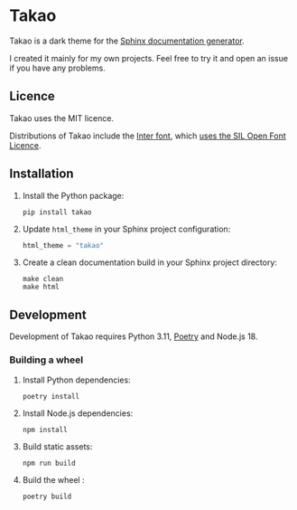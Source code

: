 # Takao

Takao is a dark theme for the
[Sphinx documentation generator](https://www.sphinx-doc.org).

I created it mainly for my own projects. Feel free to try it and open an issue
if you have any problems.

## Licence

Takao uses the MIT licence.

Distributions of Takao include the [Inter font](https://github.com/rsms/inter),
which
[uses the SIL Open Font Licence](https://github.com/rsms/inter/blob/master/LICENSE.txt).

## Installation

1. Install the Python package:

   ```shell
   pip install takao
   ```

2. Update `html_theme` in your Sphinx project configuration:

   ```python
   html_theme = "takao"
   ```

3. Create a clean documentation build in your Sphinx project directory:

   ```shell
   make clean
   make html
   ```

## Development

Development of Takao requires Python 3.11, [Poetry](https://python-poetry.org)
and Node.js 18.

### Building a wheel

1. Install Python dependencies:

   ```shell
   poetry install
   ```

2. Install Node.js dependencies:

   ```shell
   npm install
   ```

3. Build static assets:

   ```shell
   npm run build
   ```

4. Build the wheel :
   ```shell
   poetry build
   ```
